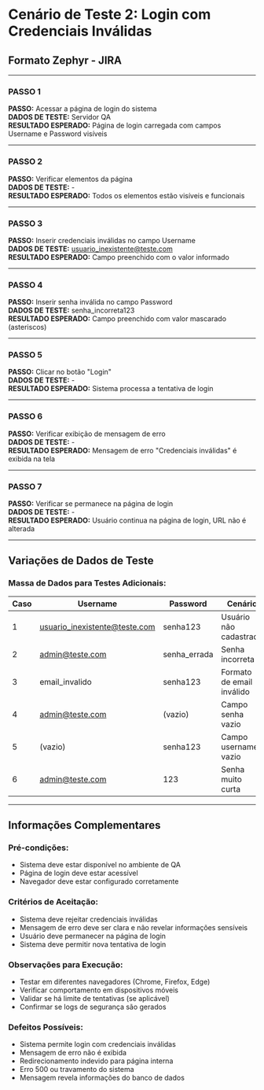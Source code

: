 # Cenário de Teste 2: Login com Credenciais Inválidas
## Formato Zephyr - JIRA

---

### **PASSO 1**
**PASSO:** Acessar a página de login do sistema  
**DADOS DE TESTE:** Servidor QA  
**RESULTADO ESPERADO:** Página de login carregada com campos Username e Password visíveis

---

### **PASSO 2**
**PASSO:** Verificar elementos da página  
**DADOS DE TESTE:** -  
**RESULTADO ESPERADO:** Todos os elementos estão visíveis e funcionais

---

### **PASSO 3**
**PASSO:** Inserir credenciais inválidas no campo Username  
**DADOS DE TESTE:** usuario_inexistente@teste.com  
**RESULTADO ESPERADO:** Campo preenchido com o valor informado

---

### **PASSO 4**
**PASSO:** Inserir senha inválida no campo Password  
**DADOS DE TESTE:** senha_incorreta123  
**RESULTADO ESPERADO:** Campo preenchido com valor mascarado (asteriscos)

---

### **PASSO 5**
**PASSO:** Clicar no botão "Login"  
**DADOS DE TESTE:** -  
**RESULTADO ESPERADO:** Sistema processa a tentativa de login

---

### **PASSO 6**
**PASSO:** Verificar exibição de mensagem de erro  
**DADOS DE TESTE:** -  
**RESULTADO ESPERADO:** Mensagem de erro "Credenciais inválidas" é exibida na tela

---

### **PASSO 7**
**PASSO:** Verificar se permanece na página de login  
**DADOS DE TESTE:** -  
**RESULTADO ESPERADO:** Usuário continua na página de login, URL não é alterada

---

## Variações de Dados de Teste

### **Massa de Dados para Testes Adicionais:**

| Caso | Username | Password | Cenário |
|------|----------|----------|---------|
| 1 | usuario_inexistente@teste.com | senha123 | Usuário não cadastrado |
| 2 | admin@teste.com | senha_errada | Senha incorreta |
| 3 | email_invalido | senha123 | Formato de email inválido |
| 4 | admin@teste.com | (vazio) | Campo senha vazio |
| 5 | (vazio) | senha123 | Campo username vazio |
| 6 | admin@teste.com | 123 | Senha muito curta |

---

## Informações Complementares

### **Pré-condições:**
- Sistema deve estar disponível no ambiente de QA
- Página de login deve estar acessível
- Navegador deve estar configurado corretamente

### **Critérios de Aceitação:**
- Sistema deve rejeitar credenciais inválidas
- Mensagem de erro deve ser clara e não revelar informações sensíveis
- Usuário deve permanecer na página de login
- Sistema deve permitir nova tentativa de login

### **Observações para Execução:**
- Testar em diferentes navegadores (Chrome, Firefox, Edge)
- Verificar comportamento em dispositivos móveis
- Validar se há limite de tentativas (se aplicável)
- Confirmar se logs de segurança são gerados

### **Defeitos Possíveis:**
- Sistema permite login com credenciais inválidas
- Mensagem de erro não é exibida
- Redirecionamento indevido para página interna
- Erro 500 ou travamento do sistema
- Mensagem revela informações do banco de dados